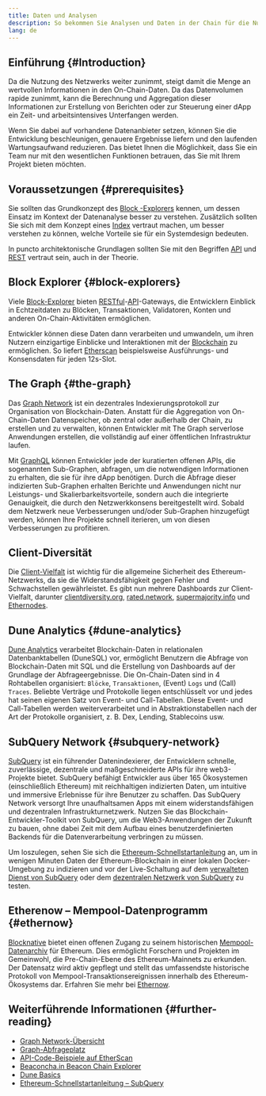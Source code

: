 ```yaml
---
title: Daten und Analysen
description: So bekommen Sie Analysen und Daten in der Chain für die Nutzung in Ihren dApps
lang: de
---
```


## Einführung {#Introduction}

Da die Nutzung des Netzwerks weiter zunimmt, steigt damit die Menge an wertvollen Informationen in den On-Chain-Daten. Da das Datenvolumen rapide zunimmt, kann die Berechnung und Aggregation dieser Informationen zur Erstellung von Berichten oder zur Steuerung einer dApp ein Zeit- und arbeitsintensives Unterfangen werden.

Wenn Sie dabei auf vorhandene Datenanbieter setzen, können Sie die Entwicklung beschleunigen, genauere Ergebnisse liefern und den laufenden Wartungsaufwand reduzieren. Das bietet Ihnen die Möglichkeit, dass Sie ein Team nur mit den wesentlichen Funktionen betrauen, das Sie mit Ihrem Projekt bieten möchten.

## Voraussetzungen {#prerequisites}

Sie sollten das Grundkonzept des [Block -Explorers](/developers/docs/data-and-analytics/block-explorers/) kennen, um dessen Einsatz im Kontext der Datenanalyse besser zu verstehen. Zusätzlich sollten Sie sich mit dem Konzept eines [Index](/glossary/#index) vertraut machen, um besser verstehen zu können, welche Vorteile sie für ein Systemdesign bedeuten.

In puncto architektonische Grundlagen sollten Sie mit den Begriffen [API](https://www.wikipedia.org/wiki/API) und [REST](https://www.wikipedia.org/wiki/Representational_state_transfer) vertraut sein, auch in der Theorie.

## Block Explorer {#block-explorers}

Viele [Block-Explorer](/developers/docs/data-and-analytics/block-explorers/) bieten [RESTful](https://www.wikipedia.org/wiki/Representational_state_transfer)-[API](https://www.wikipedia.org/wiki/API)-Gateways, die Entwicklern Einblick in Echtzeitdaten zu Blöcken, Transaktionen, Validatoren, Konten und anderen On-Chain-Aktivitäten ermöglichen.

Entwickler können diese Daten dann verarbeiten und umwandeln, um ihren Nutzern einzigartige Einblicke und Interaktionen mit der [Blockchain](/glossary/#blockchain) zu ermöglichen. So liefert [Etherscan](https://etherscan.io) beispielsweise Ausführungs- und Konsensdaten für jeden 12s-Slot.

## The Graph {#the-graph}

Das [Graph Network](https://thegraph.com/) ist ein dezentrales Indexierungsprotokoll zur Organisation von Blockchain-Daten. Anstatt für die Aggregation von On-Chain-Daten Datenspeicher, ob zentral oder außerhalb der Chain, zu erstellen und zu verwalten, können Entwickler mit The Graph serverlose Anwendungen erstellen, die vollständig auf einer öffentlichen Infrastruktur laufen.

Mit [GraphQL](https://graphql.org/) können Entwickler jede der kuratierten offenen APIs, die sogenannten Sub-Graphen, abfragen, um die notwendigen Informationen zu erhalten, die sie für ihre dApp benötigen. Durch die Abfrage dieser indizierten Sub-Graphen erhalten Berichte und Anwendungen nicht nur Leistungs- und Skalierbarkeitsvorteile, sondern auch die integrierte Genauigkeit, die durch den Netzwerkkonsens bereitgestellt wird. Sobald dem Netzwerk neue Verbesserungen und/oder Sub-Graphen hinzugefügt werden, können Ihre Projekte schnell iterieren, um von diesen Verbesserungen zu profitieren.

## Client-Diversität

Die [Client-Vielfalt](/developers/docs/nodes-and-clients/client-diversity/) ist wichtig für die allgemeine Sicherheit des Ethereum-Netzwerks, da sie die Widerstandsfähigkeit gegen Fehler und Schwachstellen gewährleistet. Es gibt nun mehrere Dashboards zur Client-Vielfalt, darunter [clientdiversity.org](https://clientdiversity.org/), [rated.network](https://www.rated.network), [supermajority.info](https://supermajority.info//) und [Ethernodes](https://ethernodes.org/).

## Dune Analytics {#dune-analytics}

[Dune Analytics](https://dune.com/) verarbeitet Blockchain-Daten in relationalen Datenbanktabellen (DuneSQL) vor, ermöglicht Benutzern die Abfrage von Blockchain-Daten mit SQL und die Erstellung von Dashboards auf der Grundlage der Abfrageergebnisse. Die On-Chain-Daten sind in 4 Rohtabellen organisiert: `Blöcke`, `Transaktionen`, (Event) `Logs` und (Call) `Traces`. Beliebte Verträge und Protokolle liegen entschlüsselt vor und jedes hat seinen eigenen Satz von Event- und Call-Tabellen. Diese Event- und Call-Tabellen werden weiterverarbeitet und in Abstraktionstabellen nach der Art der Protokolle organisiert, z. B. Dex, Lending, Stablecoins usw.

## SubQuery Network {#subquery-network}

[SubQuery](https://subquery.network/) ist ein führender Datenindexierer, der Entwicklern schnelle, zuverlässige, dezentrale und maßgeschneiderte APIs für ihre web3-Projekte bietet. SubQuery befähigt Entwickler aus über 165 Ökosystemen (einschließlich Ethereum) mit reichhaltigen indizierten Daten, um intuitive und immersive Erlebnisse für ihre Benutzer zu schaffen. Das SubQuery Network versorgt Ihre unaufhaltsamen Apps mit einem widerstandsfähigen und dezentralen Infrastrukturnetzwerk. Nutzen Sie das Blockchain-Entwickler-Toolkit von SubQuery, um die Web3-Anwendungen der Zukunft zu bauen, ohne dabei Zeit mit dem Aufbau eines benutzerdefinierten Backends für die Datenverarbeitung verbringen zu müssen.

Um loszulegen, sehen Sie sich die [Ethereum-Schnellstartanleitung](https://academy.subquery.network/quickstart/quickstart_chains/ethereum-gravatar.html) an, um in wenigen Minuten Daten der Ethereum-Blockchain in einer lokalen Docker-Umgebung zu indizieren und vor der Live-Schaltung auf dem [verwalteten Dienst von SubQuery](https://managedservice.subquery.network/) oder dem [dezentralen Netzwerk von SubQuery](https://app.subquery.network/dashboard) zu testen.

## Etherenow – Mempool-Datenprogramm {#ethernow}
[Blocknative](https://www.blocknative.com/) bietet einen offenen Zugang zu seinem historischen [Mempool-Datenarchiv](https://www.ethernow.xyz/mempool-data-archive) für Ethereum. Dies ermöglicht Forschern und Projekten im Gemeinwohl, die Pre-Chain-Ebene des Ethereum-Mainnets zu erkunden. Der Datensatz wird aktiv gepflegt und stellt das umfassendste historische Protokoll von Mempool-Transaktionsereignissen innerhalb des Ethereum-Ökosystems dar. Erfahren Sie mehr bei [Ethernow](https://www.ethernow.xyz/).

## Weiterführende Informationen {#further-reading}

- [Graph Network-Übersicht](https://thegraph.com/docs/en/about/network/)
- [Graph-Abfrageplatz](https://thegraph.com/explorer/subgraph/graphprotocol/graph-network-mainnet?version=current)
- [API-Code-Beispiele auf EtherScan](https://etherscan.io/apis#contracts)
- [Beaconcha.in Beacon Chain Explorer](https://beaconcha.in)
- [Dune Basics](https://docs.dune.com/#dune-basics)
- [Ethereum-Schnellstartanleitung – SubQuery](https://academy.subquery.network/indexer/quickstart/quickstart_chains/ethereum-gravatar.html)
